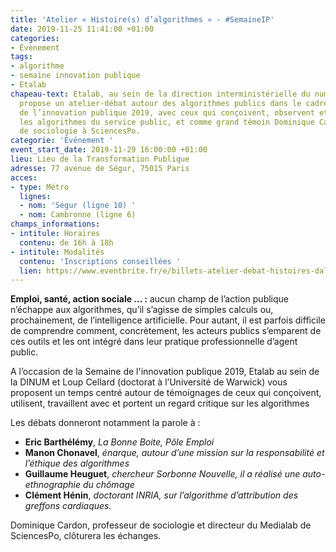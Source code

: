 ```yaml
---
title: 'Atelier « Histoire(s) d’algorithmes » - #SemaineIP'
date: 2019-11-25 11:41:00 +01:00
categories:
- Évènement
tags:
- algorithme
- semaine innovation publique
- Etalab
chapeau-text: Etalab, au sein de la direction interministérielle du numérique (DINUM),
  propose un atelier-débat autour des algorithmes publics dans le cadre de la Semaine
  de l’innovation publique 2019, avec ceux qui conçoivent, observent et utilisent
  les algorithmes du service public, et comme grand témoin Dominique Cardon, professeur
  de sociologie à SciencesPo.
categorie: 'Événement '
event_start_date: 2019-11-29 16:00:00 +01:00
lieu: Lieu de la Transformation Publique
adresse: 77 avenue de Ségur, 75015 Paris
acces:
- type: Métro
  lignes:
  - nom: 'Ségur (ligne 10) '
  - nom: Cambronne (ligne 6)
champs_informations:
- intitule: Horaires
  contenu: de 16h à 18h
- intitule: Modalités
  contenu: 'Inscriptions conseillées '
  lien: https://www.eventbrite.fr/e/billets-atelier-debat-histoires-dalgorithmes-publics-82962574293
---
```


**Emploi, santé, action sociale … :** aucun champ de l’action publique n’échappe aux algorithmes, qu’il s’agisse de simples calculs ou, prochainement, de l’intelligence artificielle. Pour autant, il est parfois difficile de comprendre comment, concrètement, les acteurs publics s’emparent de ces outils et les ont intégré dans leur pratique professionnelle d’agent public. <br>

A l’occasion de la Semaine de l'innovation publique 2019, Etalab au sein de la DINUM et Loup Cellard (doctorat à l’Université de Warwick) vous proposent un temps centré autour de témoignages de ceux qui conçoivent, utilisent, travaillent avec et portent un regard critique sur les algorithmes

Les débats donneront notamment la parole à : <br>
* **Eric Barthélémy**, *La Bonne Boite, Pôle Emploi* 
* **Manon Chonavel**, *énarque, autour d’une mission sur la responsabilité et l’éthique des algorithmes*
* **Guillaume Heuguet**, *chercheur Sorbonne Nouvelle, il a réalisé une auto-ethnographie du chômage* 
* **Clément Hénin**, *doctorant INRIA, sur l’algorithme d’attribution des greffons cardiaques.* 

Dominique Cardon, professeur de sociologie et directeur du Medialab de SciencesPo, clôturera les échanges. 

